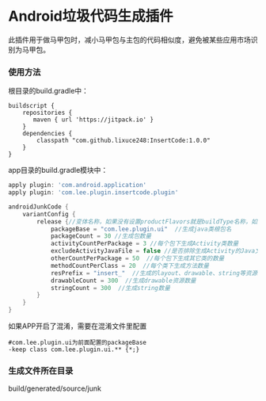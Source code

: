 #  Android垃圾代码生成插件

此插件用于做马甲包时，减小马甲包与主包的代码相似度，避免被某些应用市场识别为马甲包。

### 使用方法

根目录的build.gradle中：
```
buildscript {
    repositories {
       maven { url 'https://jitpack.io' }
    }
    dependencies {
        classpath "com.github.lixuce248:InsertCode:1.0.0"
    }
}
```


app目录的build.gradle模块中：
```groovy
apply plugin: 'com.android.application'
apply plugin: 'com.lee.plugin.insertcode.plugin'

androidJunkCode {
    variantConfig {
        release {//变体名称，如果没有设置productFlavors就是buildType名称，如果有设置productFlavors就是flavor+buildType，例如（freeRelease、proRelease）
            packageBase = "com.lee.plugin.ui"  //生成java类根包名
            packageCount = 30 //生成包数量
            activityCountPerPackage = 3 //每个包下生成Activity类数量
            excludeActivityJavaFile = false //是否排除生成Activity的Java文件,默认false(layout和写入AndroidManifest.xml还会执行)，主要用于处理类似神策全埋点编译过慢问题
            otherCountPerPackage = 50  //每个包下生成其它类的数量
            methodCountPerClass = 20  //每个类下生成方法数量
            resPrefix = "insert_"  //生成的layout、drawable、string等资源名前缀
            drawableCount = 300  //生成drawable资源数量
            stringCount = 300  //生成string数量
        }
    }
}
```

如果APP开启了混淆，需要在混淆文件里配置

```
#com.lee.plugin.ui为前面配置的packageBase
-keep class com.lee.plugin.ui.** {*;}
```

### 生成文件所在目录
build/generated/source/junk


